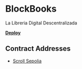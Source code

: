 # BlockBooks

La Libreria Digital Descentralizada

**[Deploy](blockbooks-platform.vercel.app)**

## Contract Addresses

- [Scroll Sepolia](https://sepolia.scrollscan.com/address/0xA39c98a713Cd5647E59EDD50a686139d3bA65ED9)
